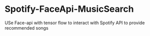# Spotify-FaceApi-MusicSearch
USe Face-api with tensor flow to interact with Spotify API to provide recommended songs
